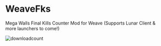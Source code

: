 # WeaveFks
Mega Walls Final Kills Counter Mod for Weave (Supports Lunar Client & more launchers to come!) 

<img alt="downloadcount" src="https://img.shields.io/github/downloads/ballmc/weavefks/total" />
